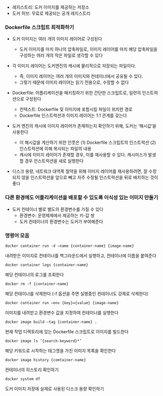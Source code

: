 * 레지스트리: 도커 이미지를 제공하는 저장소
*  도커 허브: 무료로 제공되는 공개 레지스트리


### Dockerfile 스크립트 최적화하기

* 도커 이미지는 여러 개의 이미지 레이어로 구성된다 
    * 도커 이미지를 마치 하나의 압축파일로, 이미지 레이어를 마치 해당 압축파일을 구성하는 여러 개의 작은 파일로 생각할 수 있다
* 각 이미지 레이어는 도커엔진의 캐시에 물리적으로 저장되는 파일이다. 
  * 즉, 이미지 레이어는 여러 개의 이미지와 컨테이너에서 공유될 수 있다. 
  * 그렇기 때문에 이미지 레이어는 읽기 전용으로, 수정할 수 없다
  
* Dockerfile: 어플리케이션을 패키징하기 위한 간단한 스크립트로, 일련의 인스트럭션으로 구성된다
  * 컨텍스트: Dockerfile 및 이미지에 포함시킬 파일이 위치한 경로
  * Dockerfile 인스트럭션과 이미지 레이어는 1:1 관계를 갖는다

* 도커 엔진의 캐시에 이미지 레이어가 존재하는지 확인하기 위해, 도커는 ‘해시값’을 사용한다
    * 이 해시값을 계산하기 위한 인풋은 (1) Dockerfile 스크립트의 인스트럭션 (2) 인스트럭션에 의해 복사되는 파일의 내용
    * 캐시에 이미지 레이어가 존재할 경우, 이를 재사용할 수 있다. 캐시미스가 발생할 경우 인스트럭션을 새로 실행한다
* 디스크 용량, 네트워크 대역폭 절약을 위해 이미지 레이어를 재사용하려면, 잘 수정되지 않을 인스트럭션을 앞으로 빼고 자주 수정될 인스트럭션을 뒤로 배치하는 것이 좋다

### 다른 환경에도 어플리케이션을 배포할 수 있도록 이식성 있는 이미지 만들기
* 도커 컨테이너 별로 별도의 환경변수를 가질 수 있다
    * 환경변수: 운영체제에서 제공하는 키-값 쌍
    * 도커 컨테이너의 환경변수는 도커가 부여해준다


### 명령어 모음

`docker container run -d —name {container-name} {image-name}`

내려받은 이미지로 컨테이너를 백그라운드에서 실행하고, 컨테이너에 이름을 붙여준다

`docker container logs {container-name}`

해당 컨테이너의 로그를 조회한다

`docker rm -f {container-name}`

해당 컨테이너를 삭제한다 (-f 옵션을 주면 실행중인 컨테이너도 강제로 삭제한다)

`docker container run —env {key}={value} {image-name}`

이미지를 내려받고 환경변수 값을 지정하여 컨테이너를 실행한다

`docker image build —tag {container-name} .`

현재 작업 디렉토리에 있는 Dockerfile 스크립트로 이미지를 빌드한다

`docker image ls ‘{search-keyword}*’`

해당 키워드로 시작하는 태그명을 가진 이미지 목록을 확인한다

`docker image history {comtainer-name}`

컨테이너의 히스토리 확인하기

`docker system df`

도커 이미지 저장에 실제로 사용된 디스크 용량 확인하기